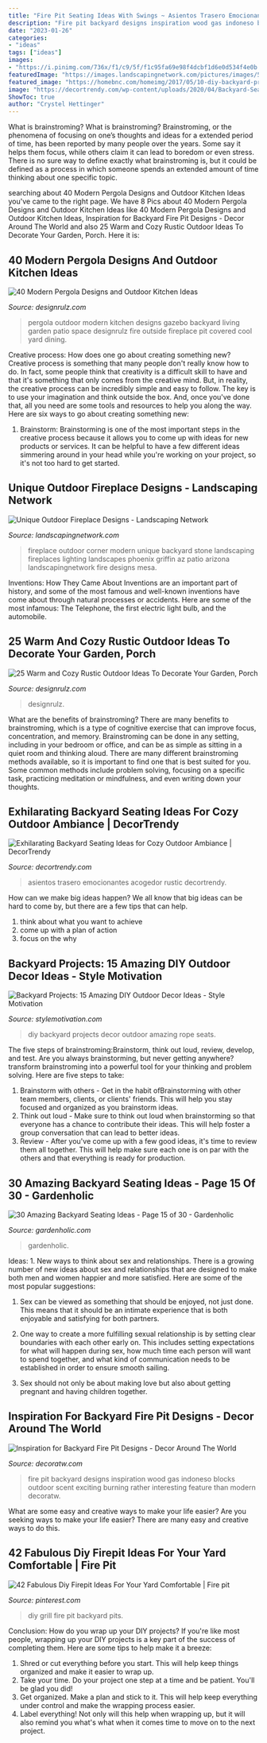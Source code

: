 ```yaml
---
title: "Fire Pit Seating Ideas With Swings ~ Asientos Trasero Emocionantes Acogedor Rustic Decortrendy"
description: "Fire pit backyard designs inspiration wood gas indoneso blocks outdoor scent exciting burning rather interesting feature than modern decoratw"
date: "2023-01-26"
categories:
- "ideas"
tags: ["ideas"]
images:
- "https://i.pinimg.com/736x/f1/c9/5f/f1c95fa69e98f4dcbf1d6e0d534f4e0b.jpg"
featuredImage: "https://images.landscapingnetwork.com/pictures/images/500x500Max/outdoor-fireplace_13/outdoor-corner-fireplace-unique-landscapes-by-griffin_2042.jpg"
featured_image: "https://homebnc.com/homeimg/2017/05/10-diy-backyard-projects-ideas-homebnc.jpg"
image: "https://decortrendy.com/wp-content/uploads/2020/04/Backyard-Seating-Ideas-2.jpg"
ShowToc: true
author: "Crystel Hettinger"
---
```



What is brainstroming?
What is brainstroming? Brainstroming, or the phenomena of focusing on one’s thoughts and ideas for a extended period of time, has been reported by many people over the years. Some say it helps them focus, while others claim it can lead to boredom or even stress. There is no sure way to define exactly what brainstroming is, but it could be defined as a process in which someone spends an extended amount of time thinking about one specific topic.

	

		
searching about 40 Modern Pergola Designs and Outdoor Kitchen Ideas you've came to the right page. We have 8 Pics about 40 Modern Pergola Designs and Outdoor Kitchen Ideas like 40 Modern Pergola Designs and Outdoor Kitchen Ideas, Inspiration for Backyard Fire Pit Designs - Decor Around The World and also 25 Warm and Cozy Rustic Outdoor Ideas To Decorate Your Garden, Porch. Here it is:
		
    
## 40 Modern Pergola Designs And Outdoor Kitchen Ideas

<img loading=lazy src="http://cdn.designrulz.com/wp-content/uploads/2015/06/desingrul-pergola-2.jpg" onerror="this.onerror=null;this.src='https://tse4.mm.bing.net/th?id=OIP.9FdYhhjnPPw1wIpECJB4rgHaJd&amp;pid=15.1';" alt="40 Modern Pergola Designs and Outdoor Kitchen Ideas">

_Source: designrulz.com_

>pergola outdoor modern kitchen designs gazebo backyard living garden patio space designrulz fire outside fireplace pit covered cool yard dining. 

	

Creative process: How does one go about creating something new?
Creative process is something that many people don't really know how to do. In fact, some people think that creativity is a difficult skill to have and that it's something that only comes from the creative mind. But, in reality, the creative process can be incredibly simple and easy to follow. The key is to use your imagination and think outside the box. And, once you've done that, all you need are some tools and resources to help you along the way. Here are six ways to go about creating something new: 
1) Brainstorm: Brainstorming is one of the most important steps in the creative process because it allows you to come up with ideas for new products or services. It can be helpful to have a few different ideas simmering around in your head while you're working on your project, so it's not too hard to get started.

    
## Unique Outdoor Fireplace Designs - Landscaping Network

<img loading=lazy src="https://images.landscapingnetwork.com/pictures/images/500x500Max/outdoor-fireplace_13/outdoor-corner-fireplace-unique-landscapes-by-griffin_2042.jpg" onerror="this.onerror=null;this.src='https://tse1.mm.bing.net/th?id=OIP.-UNNtP6XFAaSeIU2Ny2sJAHaE3&amp;pid=15.1';" alt="Unique Outdoor Fireplace Designs - Landscaping Network">

_Source: landscapingnetwork.com_

>fireplace outdoor corner modern unique backyard stone landscaping fireplaces lighting landscapes phoenix griffin az patio arizona landscapingnetwork fire designs mesa. 

	

Inventions: How They Came About
Inventions are an important part of history, and some of the most famous and well-known inventions have come about through natural processes or accidents. Here are some of the most infamous: The Telephone, the first electric light bulb, and the automobile.

    
## 25 Warm And Cozy Rustic Outdoor Ideas To Decorate Your Garden, Porch

<img loading=lazy src="https://cdn.designrulz.com/wp-content/uploads/2015/09/patio-designrulz-9.jpg" onerror="this.onerror=null;this.src='https://tse2.mm.bing.net/th?id=OIP.d5e8THPTlCYPDIjSO0yXCgHaJd&amp;pid=15.1';" alt="25 Warm and Cozy Rustic Outdoor Ideas To Decorate Your Garden, Porch">

_Source: designrulz.com_

>designrulz. 

	

What are the benefits of brainstroming?
There are many benefits to brainstroming, which is a type of cognitive exercise that can improve focus, concentration, and memory. Brainstroming can be done in any setting, including in your bedroom or office, and can be as simple as sitting in a quiet room and thinking aloud. There are many different brainstroming methods available, so it is important to find one that is best suited for you. Some common methods include problem solving, focusing on a specific task, practicing meditation or mindfulness, and even writing down your thoughts.

    
## Exhilarating Backyard Seating Ideas For Cozy Outdoor Ambiance | DecorTrendy

<img loading=lazy src="https://decortrendy.com/wp-content/uploads/2020/04/Backyard-Seating-Ideas-2.jpg" onerror="this.onerror=null;this.src='https://tse3.mm.bing.net/th?id=OIP.JIRrUSvLFeP-MrKTaozcVwHaKr&amp;pid=15.1';" alt="Exhilarating Backyard Seating Ideas for Cozy Outdoor Ambiance | DecorTrendy">

_Source: decortrendy.com_

>asientos trasero emocionantes acogedor rustic decortrendy. 

	

How can we make big ideas happen?
We all know that big ideas can be hard to come by, but there are a few tips that can help. 
1. think about what you want to achieve 
2. come up with a plan of action 
3. focus on the why 

    
## Backyard Projects: 15 Amazing DIY Outdoor Decor Ideas - Style Motivation

<img loading=lazy src="https://homebnc.com/homeimg/2017/05/10-diy-backyard-projects-ideas-homebnc.jpg" onerror="this.onerror=null;this.src='https://tse3.mm.bing.net/th?id=OIP.c42G_K3vjw7JpWytCvTAVAHaJ4&amp;pid=15.1';" alt="Backyard Projects: 15 Amazing DIY Outdoor Decor Ideas - Style Motivation">

_Source: stylemotivation.com_

>diy backyard projects decor outdoor amazing rope seats. 

	

The five steps of brainstroming:Brainstorm, think out loud, review, develop, and test.
Are you always brainstorming, but never getting anywhere? transform brainstroming into a powerful tool for your thinking and problem solving. Here are five steps to take: 
1. Brainstorm with others - Get in the habit ofBrainstorming with other team members, clients, or clients' friends. This will help you stay focused and organized as you brainstorm ideas. 
2. Think out loud - Make sure to think out loud when brainstorming so that everyone has a chance to contribute their ideas. This will help foster a group conversation that can lead to better ideas. 
3. Review - After you've come up with a few good ideas, it's time to review them all together. This will help make sure each one is on par with the others and that everything is ready for production. 

    
## 30 Amazing Backyard Seating Ideas - Page 15 Of 30 - Gardenholic

<img loading=lazy src="https://gardenholic.com/wp-content/uploads/2019/03/Seating-15.jpg" onerror="this.onerror=null;this.src='https://tse2.mm.bing.net/th?id=OIP.uh_DycjitOzeuB1R86Si8gHaJ4&amp;pid=15.1';" alt="30 Amazing Backyard Seating Ideas - Page 15 of 30 - Gardenholic">

_Source: gardenholic.com_

>gardenholic. 

	

Ideas: 1. New ways to think about sex and relationships.
There is a growing number of new ideas about sex and relationships that are designed to make both men and women happier and more satisfied. Here are some of the most popular suggestions:
1. Sex can be viewed as something that should be enjoyed, not just done. This means that it should be an intimate experience that is both enjoyable and satisfying for both partners.

2. One way to create a more fulfilling sexual relationship is by setting clear boundaries with each other early on. This includes setting expectations for what will happen during sex, how much time each person will want to spend together, and what kind of communication needs to be established in order to ensure smooth sailing.

3. Sex should not only be about making love but also about getting pregnant and having children together.

    
## Inspiration For Backyard Fire Pit Designs - Decor Around The World

<img loading=lazy src="http://decoratw.com/wp-content/uploads/2016/03/735c66ef6df90ae0aad6dbac42fbef40.jpg" onerror="this.onerror=null;this.src='https://tse4.mm.bing.net/th?id=OIP.QSQuaRAfkc5BLQGlI9WD3wHaLH&amp;pid=15.1';" alt="Inspiration for Backyard Fire Pit Designs - Decor Around The World">

_Source: decoratw.com_

>fire pit backyard designs inspiration wood gas indoneso blocks outdoor scent exciting burning rather interesting feature than modern decoratw. 

	

What are some easy and creative ways to make your life easier?
Are you seeking ways to make your life easier? There are many easy and creative ways to do this.

    
## 42 Fabulous Diy Firepit Ideas For Your Yard Comfortable | Fire Pit

<img loading=lazy src="https://i.pinimg.com/736x/f1/c9/5f/f1c95fa69e98f4dcbf1d6e0d534f4e0b.jpg" onerror="this.onerror=null;this.src='https://tse1.mm.bing.net/th?id=OIP.W5UZMZMSy0wfb_4UmivYNwHaLV&amp;pid=15.1';" alt="42 Fabulous Diy Firepit Ideas For Your Yard Comfortable | Fire pit">

_Source: pinterest.com_

>diy grill fire pit backyard pits. 

	

Conclusion: How do you wrap up your DIY projects?
If you're like most people, wrapping up your DIY projects is a key part of the success of completing them. Here are some tips to help make it a breeze:
1) Shred or cut everything before you start. This will help keep things organized and make it easier to wrap up.
2) Take your time. Do your project one step at a time and be patient. You'll be glad you did!
3) Get organized. Make a plan and stick to it. This will help keep everything under control and make the wrapping process easier.
4) Label everything! Not only will this help when wrapping up, but it will also remind you what's what when it comes time to move on to the next project.

